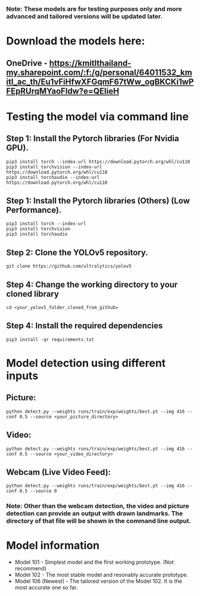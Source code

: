 ### Note: These models are for testing purposes only and more advanced and tailored versions will be updated later.

# Download the models here:
## OneDrive - https://kmitlthailand-my.sharepoint.com/:f:/g/personal/64011532_kmitl_ac_th/Eu1vFiHfwXFGqmF67tWw_ogBKCKi1wPFEpRUrqMYaoFldw?e=QEIieH

# Testing the model via command line

## Step 1: Install the Pytorch libraries (For Nvidia GPU).

```shell
pip3 install torch --index-url https://download.pytorch.org/whl/cu118
pip3 install torchvision --index-url https://download.pytorch.org/whl/cu118
pip3 install torchaudio --index-url https://download.pytorch.org/whl/cu118
```

## Step 1: Install the Pytorch libraries (Others) (Low Performance).

```shell
pip3 install torch --index-url
pip3 install torchvision
pip3 install torchaudio
```

## Step 2: Clone the YOLOv5 repository.

```shell
git clone https://github.com/ultralytics/yolov5
```

## Step 4: Change the working directory to your cloned library

```shell
cd <your_yolov5_folder_cloned_from_github>
```

## Step 4: Install the required dependencies

```shell
pip3 install -qr requirements.txt
```

# Model detection using different inputs

## Picture:

```shell
python detect.py --weights runs/train/exp/weights/best.pt --img 416 --conf 0.5 --source <your_picture_directory>
```

## Video:

```shell
python detect.py --weights runs/train/exp/weights/best.pt --img 416 --conf 0.5 --source <your_video_directory>
```

## Webcam (Live Video Feed):

```shell
python detect.py --weights runs/train/exp/weights/best.pt --img 416 --conf 0.5 --source 0
```

### Note: Other than the webcam detection, the video and picture detection can provide an output with drawn landmarks. The directory of that file will be shown in the command line output.

# Model information

* Model 101 - Simplest model and the first working prototype. (Not recommend)
* Model 102 - The most stable model and resonably accurate prototype.
* Model 106 (Newest) - The tailored version of the Model 102. It is the most accurate one so far.
